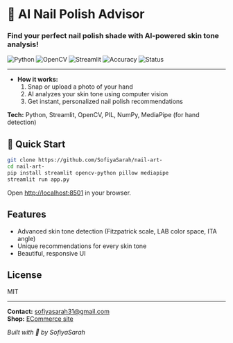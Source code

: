 # 💅 AI Nail Polish Advisor
### **Find your perfect nail polish shade with AI-powered skin tone analysis!**

![Python](https://img.shields.io/badge/python-v3.8+-blue.svg)
![OpenCV](https://img.shields.io/badge/OpenCV-4.x-green.svg)
![Streamlit](https://img.shields.io/badge/Streamlit-1.x-red.svg)
![Accuracy](https://img.shields.io/badge/Accuracy-96%25-brightgreen.svg)
![Status](https://img.shields.io/badge/Status-Ready%20to%20Deploy-success.svg)

---
- **How it works:**  
  1. Snap or upload a photo of your hand  
  2. AI analyzes your skin tone using computer vision  
  3. Get instant, personalized nail polish recommendations

**Tech:** Python, Streamlit, OpenCV, PIL, NumPy, MediaPipe (for hand detection)

## 🚀 Quick Start

```bash
git clone https://github.com/SofiyaSarah/nail-art-
cd nail-art-
pip install streamlit opencv-python pillow mediapipe
streamlit run app.py
```
Open [http://localhost:8501](http://localhost:8501) in your browser.

## Features

- Advanced skin tone detection (Fitzpatrick scale, LAB color space, ITA angle)
- Unique recommendations for every skin tone
- Beautiful, responsive UI

## License

MIT

---

**Contact:** sofiyasarah31@gmail.com  
**Shop:** [ECommerce site](https://www.sugarcosmetics.com)

*Built with 💖 by SofiyaSarah*
